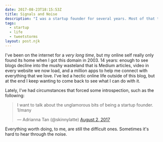 ```yaml
---
date: 2017-08-23T18:15:53Z
title: Signals and Noise
description: "I was a startup founder for several years. Most of that time was unglamorous, terrible and difficult. It was one of the hardest things I'd done. I wanted to share, at that point, what that was all about."
tags:
  - startup
  - life
  - tweetstorms
layout: post.njk
---
```


I've been on the internet for a <em>very long time</em>, but my online self really only found its home when I got this domain in 2003. 14 years: enough to see blogs decline into the mushy wasteland that is Medium articles, video in every website we now load, and a million apps to help me connect with everything that we love. I've led a hectic online life outside of this blog, but at the end I keep wanting to come back to see what I can do with it.

Lately, I've had circumstances that forced some introspection, such as the following:

<blockquote class="twitter-tweet" data-lang="en"><p lang="en" dir="ltr">I want to talk about the unglamorous bits of being a startup founder. 1/many</p>&mdash; Adrianna Tan (@skinnylatte) <a href="https://twitter.com/skinnylatte/status/892659869622296576">August 2, 2017</a></blockquote>
<script async src="//platform.twitter.com/widgets.js" charset="utf-8"></script>

Everything worth doing, to me, are still the difficult ones. Sometimes it's hard to hear through the noise.
